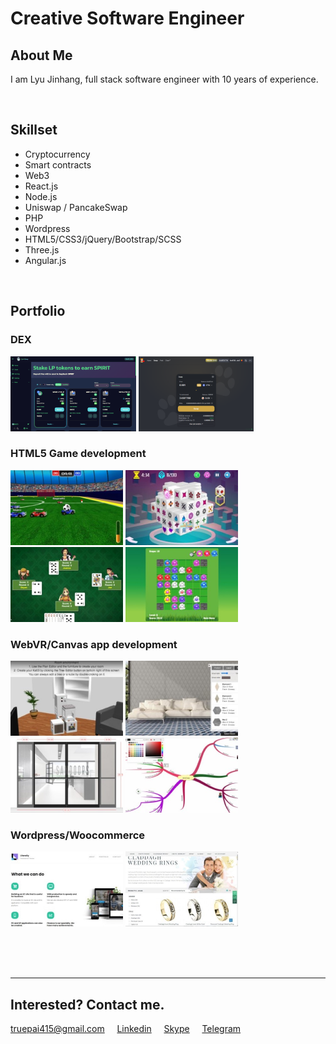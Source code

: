 # Creative Software Engineer


## About Me
I am Lyu Jinhang, full stack software engineer with 10 years of experience.

<br>

## Skillset
- Cryptocurrency
- Smart contracts
- Web3
- React.js
- Node.js
- Uniswap / PancakeSwap
- PHP
- Wordpress
- HTML5/CSS3/jQuery/Bootstrap/SCSS
- Three.js
- Angular.js

<br>

## Portfolio

### DEX
<a target="_blank" href="https://app.spiritswap.finance" ><kbd><img height="120" src="https://github.com/TruePai/TruePai/blob/main/assets/spiritswap.png?raw=true" ></kbd></a>
<a target="_blank" href="https://shikbank.com" ><kbd><img height="120" src="https://github.com/TruePai/TruePai/blob/main/assets/shikbank.png?raw=true" ></kbd></a>

### HTML5 Game development
<a target="_blank" href="http://lyu-apps.herokuapp.com/games/bumper-fifa" ><kbd><img height="120" src="https://github.com/TruePai/TruePai/blob/main/assets/car-soccer.jpg?raw=true" ></kbd></a>
<a target="_blank" href="http://lyu-apps.herokuapp.com/games/mahjong" ><kbd><img height="120" src="https://github.com/TruePai/TruePai/blob/main/assets/3dmahjong.jpg?raw=true" ></kbd></a>
<a target="_blank" href="http://lyu-apps.herokuapp.com/games/hearts" ><kbd><img height="120" src="https://github.com/TruePai/TruePai/blob/main/assets/hearts-title.jpg?raw=true" ></kbd></a>
<a target="_blank" href="http://lyu-apps.herokuapp.com/games/flowerz" ><kbd><img height="120" src="https://github.com/TruePai/TruePai/blob/main/assets/flowerz.jpg?raw=true" ></kbd></a>

### WebVR/Canvas app development
<a target="_blank" href="https://katt3.com/explore" ><kbd><img height="120" src="https://github.com/TruePai/TruePai/blob/main/assets/room-planner.jpg?raw=true" ></kbd></a>
<a target="_blank" href="http://3.12.76.187/" ><kbd><img height="120" src="https://github.com/TruePai/TruePai/blob/main/assets/tile-preview.jpg?raw=true" ></kbd></a>
<a target="_blank" href="https://sandoors.nl/deur-samenstellen/" ><kbd><img height="120" src="https://github.com/TruePai/TruePai/blob/main/assets/canvas-app.jpg?raw=true" ></kbd></a>
<a target="_blank" href="https://mindmap-dev.studysmartwithchris.com/" ><kbd><img height="120" src="https://github.com/TruePai/TruePai/blob/main/assets/mindmap.jpg?raw=true" ></kbd></a>

### Wordpress/Woocommerce
<a target="_blank" href="https://portfolio.literally.co.jp/" ><kbd><img height="120" src="https://github.com/TruePai/TruePai/blob/main/assets/company-site.jpg?raw=true" ></kbd></a>
<a target="_blank" href="https://www.celtic-weddingrings.com/" ><kbd><img height="120" src="https://github.com/TruePai/TruePai/blob/main/assets/rings-site-2.jpg?raw=true" ></kbd></a>

<br>
<br>
<br>


*****

## Interested? Contact me.

[truepai415@gmail.com](mailto://truepai415@gmail.com) &nbsp;&nbsp;&nbsp; [Linkedin](https://www.linkedin.com/in/jinhang-lyu/) &nbsp;&nbsp;&nbsp; [Skype](https://join.skype.com/invite/rctBCHQUTOfy) &nbsp;&nbsp;&nbsp; [Telegram](https://t.me/truepai)


